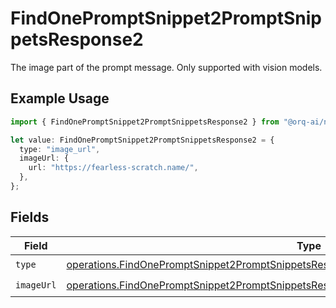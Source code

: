 # FindOnePromptSnippet2PromptSnippetsResponse2

The image part of the prompt message. Only supported with vision models.

## Example Usage

```typescript
import { FindOnePromptSnippet2PromptSnippetsResponse2 } from "@orq-ai/node/models/operations";

let value: FindOnePromptSnippet2PromptSnippetsResponse2 = {
  type: "image_url",
  imageUrl: {
    url: "https://fearless-scratch.name/",
  },
};
```

## Fields

| Field                                                                                                                                                                                                | Type                                                                                                                                                                                                 | Required                                                                                                                                                                                             | Description                                                                                                                                                                                          |
| ---------------------------------------------------------------------------------------------------------------------------------------------------------------------------------------------------- | ---------------------------------------------------------------------------------------------------------------------------------------------------------------------------------------------------- | ---------------------------------------------------------------------------------------------------------------------------------------------------------------------------------------------------- | ---------------------------------------------------------------------------------------------------------------------------------------------------------------------------------------------------- |
| `type`                                                                                                                                                                                               | [operations.FindOnePromptSnippet2PromptSnippetsResponse200ApplicationJSONResponseBodyType](../../models/operations/findonepromptsnippet2promptsnippetsresponse200applicationjsonresponsebodytype.md) | :heavy_check_mark:                                                                                                                                                                                   | N/A                                                                                                                                                                                                  |
| `imageUrl`                                                                                                                                                                                           | [operations.FindOnePromptSnippet2PromptSnippetsResponseImageUrl](../../models/operations/findonepromptsnippet2promptsnippetsresponseimageurl.md)                                                     | :heavy_check_mark:                                                                                                                                                                                   | N/A                                                                                                                                                                                                  |